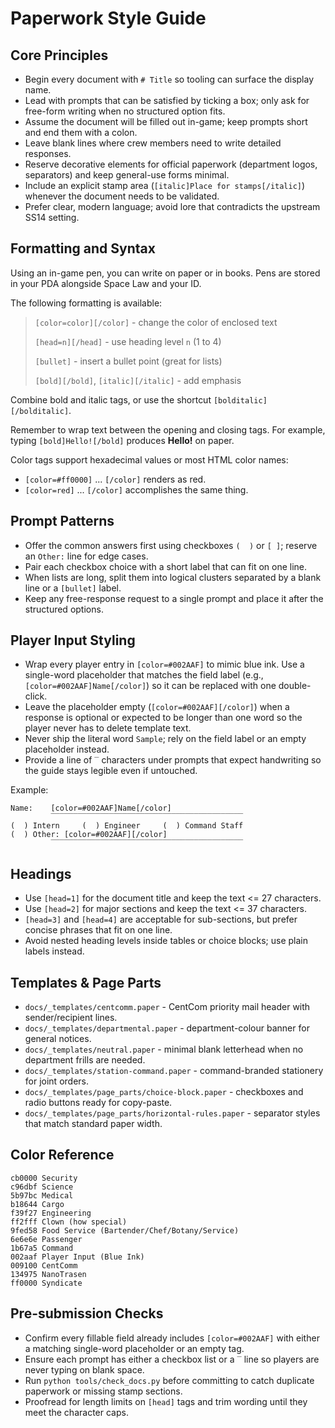# Paperwork Style Guide

## Core Principles

- Begin every document with `# Title` so tooling can surface the display name.
- Lead with prompts that can be satisfied by ticking a box; only ask for free-form writing when no structured option fits.
- Assume the document will be filled out in-game; keep prompts short and end them with a colon.
- Leave blank lines where crew members need to write detailed responses.
- Reserve decorative elements for official paperwork (department logos, separators) and keep general-use forms minimal.
- Include an explicit stamp area (`[italic]Place for stamps[/italic]`) whenever the document needs to be validated.
- Prefer clear, modern language; avoid lore that contradicts the upstream SS14 setting.

## Formatting and Syntax

Using an in-game pen, you can write on paper or in books. Pens are stored in your PDA alongside Space Law and your ID.

The following formatting is available:

> `[color=color][/color]` - change the color of enclosed text
>
> `[head=n][/head]` - use heading level `n` (1 to 4)
>
> `[bullet]` - insert a bullet point (great for lists)
>
> `[bold][/bold]`, `[italic][/italic]` - add emphasis

Combine bold and italic tags, or use the shortcut `[bolditalic][/bolditalic]`.

Remember to wrap text between the opening and closing tags. For example, typing `[bold]Hello![/bold]` produces **Hello!** on paper.

Color tags support hexadecimal values or most HTML color names:

- `[color=#ff0000]` ... `[/color]` renders as red.
- `[color=red]` ... `[/color]` accomplishes the same thing.

## Prompt Patterns

- Offer the common answers first using checkboxes `(  )` or `[ ]`; reserve an `Other:` line for edge cases.
- Pair each checkbox choice with a short label that can fit on one line.
- When lists are long, split them into logical clusters separated by a blank line or a `[bullet]` label.
- Keep any free-response request to a single prompt and place it after the structured options.

## Player Input Styling

- Wrap every player entry in `[color=#002AAF]` to mimic blue ink. Use a single-word placeholder that matches the field label (e.g., `[color=#002AAF]Name[/color]`) so it can be replaced with one double-click.
- Leave the placeholder empty (`[color=#002AAF][/color]`) when a response is optional or expected to be longer than one word so the player never has to delete template text.
- Never ship the literal word `Sample`; rely on the field label or an empty placeholder instead.
- Provide a line of `‾` characters under prompts that expect handwriting so the guide stays legible even if untouched.

Example:

```
Name:    [color=#002AAF]Name[/color]
         ‾‾‾‾‾‾‾‾‾‾‾‾‾‾‾‾‾‾‾‾‾‾‾‾‾‾‾‾‾‾‾‾‾‾‾‾‾‾‾‾‾‾‾
(  ) Intern     (  ) Engineer     (  ) Command Staff
(  ) Other: [color=#002AAF][/color]
         ‾‾‾‾‾‾‾‾‾‾‾‾‾‾‾‾‾‾‾‾‾‾‾‾‾‾‾‾‾‾‾‾‾‾‾‾‾‾‾‾‾‾‾
```

## Headings

- Use `[head=1]` for the document title and keep the text <= 27 characters.
- Use `[head=2]` for major sections and keep the text <= 37 characters.
- `[head=3]` and `[head=4]` are acceptable for sub-sections, but prefer concise phrases that fit on one line.
- Avoid nested heading levels inside tables or choice blocks; use plain labels instead.

## Templates & Page Parts

- `docs/_templates/centcomm.paper` - CentCom priority mail header with sender/recipient lines.
- `docs/_templates/departmental.paper` - department-colour banner for general notices.
- `docs/_templates/neutral.paper` - minimal blank letterhead when no department frills are needed.
- `docs/_templates/station-command.paper` - command-branded stationery for joint orders.
- `docs/_templates/page_parts/choice-block.paper` - checkboxes and radio buttons ready for copy-paste.
- `docs/_templates/page_parts/horizontal-rules.paper` - separator styles that match standard paper width.

## Color Reference

```
cb0000 Security
c96dbf Science
5b97bc Medical
b18644 Cargo
f39f27 Engineering
ff2fff Clown (how special)
9fed58 Food Service (Bartender/Chef/Botany/Service)
6e6e6e Passenger
1b67a5 Command
002aaf Player Input (Blue Ink)
009100 CentComm
134975 NanoTrasen
ff0000 Syndicate
```

## Pre-submission Checks

- Confirm every fillable field already includes `[color=#002AAF]` with either a matching single-word placeholder or an empty tag.
- Ensure each prompt has either a checkbox list or a `‾` line so players are never typing on blank space.
- Run `python tools/check_docs.py` before committing to catch duplicate paperwork or missing stamp sections.
- Proofread for length limits on `[head]` tags and trim wording until they meet the character caps.
